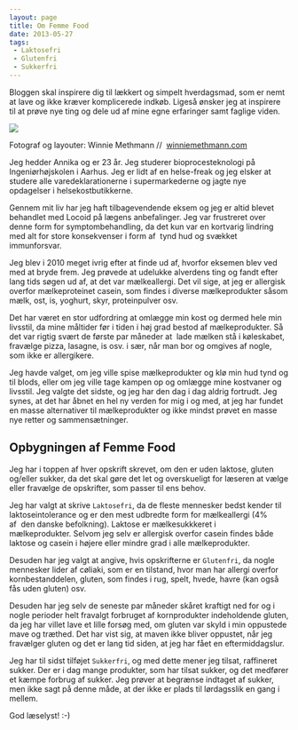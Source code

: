 ```yaml
---
layout: page
title: Om Femme Food
date: 2013-05-27
tags:
 - Laktosefri
 - Glutenfri
 - Sukkerfri
---
```


Bloggen skal inspirere dig til lækkert og simpelt hverdagsmad, som er nemt at
lave og ikke kræver komplicerede indkøb. Ligeså ønsker jeg at inspirere til at
prøve nye ting og dele ud af mine egne erfaringer samt faglige viden.

[ ![](http://2.bp.blogspot.com/-9CCpfNS87F8/UaPW3Ui4CnI/AAAAAAAAA7Y/Qa59HsGoFus/s1600/Annika_femme_food.jpg) ](http://2.bp.blogspot.com/-9CCpfNS87F8/UaPW3Ui4CnI/AAAAAAAAA7Y/Qa59HsGoFus/s1600/Annika_femme_food.jpg)

Fotograf og layouter: Winnie Methmann //  [winniemethmann.com](http://winniemethmann.com/)

Jeg hedder Annika og er 23 år. Jeg studerer bioprocesteknologi på
Ingeniørhøjskolen i Aarhus. Jeg er lidt af en helse-freak og jeg elsker at
studere alle varedeklarationerne i supermarkederne og jagte nye opdagelser i
helsekostbutikkerne.

Gennem mit liv har jeg haft tilbagevendende eksem og jeg er altid blevet
behandlet med Locoid på lægens anbefalinger. Jeg var frustreret over denne form
for symptombehandling, da det kun var en kortvarig lindring med alt for store
konsekvenser i form af  tynd hud og svækket immunforsvar.

Jeg blev i 2010 meget ivrig efter at finde ud af, hvorfor eksemen blev ved med
at bryde frem. Jeg prøvede at udelukke alverdens ting og fandt efter lang tids
søgen ud af, at det var mælkeallergi. Det vil sige, at jeg er allergisk overfor
mælkeproteinet casein, som findes i diverse mælkeprodukter såsom mælk, ost, is,
yoghurt, skyr, proteinpulver osv.

Det har været en stor udfordring at omlægge min kost og dermed hele min
livsstil, da mine måltider før i tiden i høj grad bestod af mælkeprodukter. Så
det var rigtig svært de første par måneder at  lade mælken stå i køleskabet,
fravælge pizza, lasagne, is osv. i sær, når man bor og omgives af nogle, som
ikke er allergikere.

Jeg havde valget, om jeg ville spise mælkeprodukter og klø min hud tynd og til
blods, eller om jeg ville tage kampen op og omlægge mine kostvaner og livsstil.
Jeg valgte det sidste, og jeg har den dag i dag aldrig fortrudt. Jeg synes, at
det har åbnet en hel ny verden for mig i og med, at jeg har fundet en masse
alternativer til mælkeprodukter og ikke mindst prøvet en masse nye retter og
sammensætninger.

## Opbygningen af Femme Food

Jeg har i toppen af hver opskrift skrevet, om den er uden laktose, gluten
og/eller sukker, da det skal gøre det let og overskueligt for læseren at vælge
eller fravælge de opskrifter, som passer til ens behov.

Jeg har valgt at skrive `Laktosefri`, da de fleste mennesker bedst kender til
laktoseintolerance og er den mest udbredte form for mælkeallergi (4% af  den
danske befolkning). Laktose er mælkesukkkeret i mælkeprodukter. Selvom jeg selv
er allergisk overfor casein findes både laktose og casein i højere eller mindre
grad i alle mælkeprodukter.

Desuden har jeg valgt at angive, hvis opskrifterne er `Glutenfri`, da nogle
mennesker lider af cøliaki, som er en tilstand, hvor man har allergi overfor
kornbestanddelen, gluten, som findes i rug, spelt, hvede, havre (kan også fås
uden gluten) osv.

Desuden har jeg selv de seneste par måneder skåret kraftigt ned for og i nogle
perioder helt fravalgt forbruget af kornprodukter indeholdende gluten, da jeg
har villet lave et lille forsøg med, om gluten var skyld i min oppustede mave og
træthed. Det har vist sig, at maven ikke bliver oppustet, når jeg fravælger
gluten og det er lang tid siden, at jeg har fået en eftermiddagslur.

Jeg har til sidst tilføjet `Sukkerfri`, og med dette mener jeg tilsat,
raffineret sukker. Der er i dag mange produkter, som har tilsat sukker, og det
medfører et kæmpe forbrug af sukker. Jeg prøver at begrænse indtaget af sukker,
men ikke sagt på denne måde, at der ikke er plads til lørdagsslik en gang i
mellem.

God læselyst! :-)
